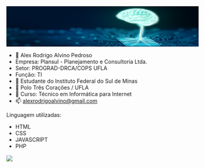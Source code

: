 <img src="fundo.jpg" align="center" width="600">

- 👋 Alex Rodrigo Alvino Pedroso
- Empresa: Plansul - Planejamento e Consultoria Ltda.
- Setor: PROGRAD-DRCA/COPS UFLA
- Função: TI 
- 👀 Estudante do Instituto Federal do Sul de Minas
- 🌱 Polo Três Corações / UFLA
- 💞️ Curso: Técnico em Informática para Internet
- 📫 alexrodrigoalvino@gmail.com

Linguagem utilizadas:
- HTML
- CSS
- JAVASCRIPT
- PHP
<img src="[_imagens/logo.jpg](https://github.com/alexrodrigoalvino/alexrodrigoalvino/blob/master/logo.jpg)" align="center" width="400">
<!---
alexrodrigoalvino/alexrodrigoalvino is a ✨ special ✨ repository because its `README.md` (this file) appears on your GitHub profile.
You can click the Preview link to take a look at your changes.
--->
